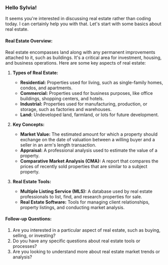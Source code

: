 ### Hello Sylvia!

It seems you're interested in discussing real estate rather than coding today. I can certainly help you with that. Let's start with some basics about real estate.

#### Real Estate Overview:

Real estate encompasses land along with any permanent improvements attached to it, such as buildings. It's a critical area for investment, housing, and business operations. Here are some key aspects of real estate:

1. **Types of Real Estate:**
   - **Residential:** Properties used for living, such as single-family homes, condos, and apartments.
   - **Commercial:** Properties used for business purposes, like office buildings, shopping centers, and hotels.
   - **Industrial:** Properties used for manufacturing, production, or storage, such as factories and warehouses.
   - **Land:** Undeveloped land, farmland, or lots for future development.

2. **Key Concepts:**
   - **Market Value:** The estimated amount for which a property should exchange on the date of valuation between a willing buyer and a seller in an arm's length transaction.
   - **Appraisal:** A professional analysis used to estimate the value of a property.
   - **Comparative Market Analysis (CMA):** A report that compares the prices of recently sold properties that are similar to a subject property.

3. **Real Estate Tools:**
   - **Multiple Listing Service (MLS):** A database used by real estate professionals to list, find, and research properties for sale.
   - **Real Estate Software:** Tools for managing client relationships, property listings, and conducting market analysis.

#### Follow-up Questions:
1. Are you interested in a particular aspect of real estate, such as buying, selling, or investing?
2. Do you have any specific questions about real estate tools or processes?
3. Are you looking to understand more about real estate market trends or analysis?

